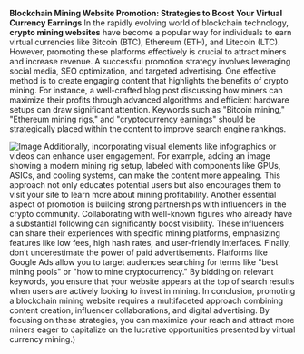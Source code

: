 **Blockchain Mining Website Promotion: Strategies to Boost Your Virtual Currency Earnings**
In the rapidly evolving world of blockchain technology, **crypto mining websites** have become a popular way for individuals to earn virtual currencies like Bitcoin (BTC), Ethereum (ETH), and Litecoin (LTC). However, promoting these platforms effectively is crucial to attract miners and increase revenue. A successful promotion strategy involves leveraging social media, SEO optimization, and targeted advertising.
One effective method is to create engaging content that highlights the benefits of crypto mining. For instance, a well-crafted blog post discussing how miners can maximize their profits through advanced algorithms and efficient hardware setups can draw significant attention. Keywords such as "Bitcoin mining," "Ethereum mining rigs," and "cryptocurrency earnings" should be strategically placed within the content to improve search engine rankings.

![Image](https://github.com/user-attachments/assets/d7419ec9-dc67-403f-bf28-8faea5f1f74f)
Additionally, incorporating visual elements like infographics or videos can enhance user engagement. For example, adding an image showing a modern mining rig setup, labeled with components like GPUs, ASICs, and cooling systems, can make the content more appealing. This approach not only educates potential users but also encourages them to visit your site to learn more about mining profitability.
Another essential aspect of promotion is building strong partnerships with influencers in the crypto community. Collaborating with well-known figures who already have a substantial following can significantly boost visibility. These influencers can share their experiences with specific mining platforms, emphasizing features like low fees, high hash rates, and user-friendly interfaces.
Finally, don’t underestimate the power of paid advertisements. Platforms like Google Ads allow you to target audiences searching for terms like "best mining pools" or "how to mine cryptocurrency." By bidding on relevant keywords, you ensure that your website appears at the top of search results when users are actively looking to invest in mining.
In conclusion, promoting a blockchain mining website requires a multifaceted approach combining content creation, influencer collaborations, and digital advertising. By focusing on these strategies, you can maximize your reach and attract more miners eager to capitalize on the lucrative opportunities presented by virtual currency mining.)
